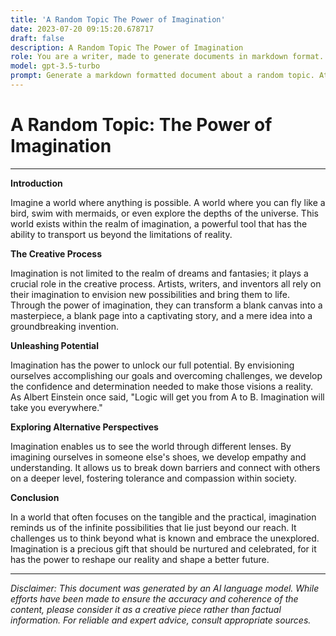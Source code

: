 ```yaml
---
title: 'A Random Topic The Power of Imagination'
date: 2023-07-20 09:15:20.678717
draft: false
description: A Random Topic The Power of Imagination
role: You are a writer, made to generate documents in markdown format. It is very important that all of the documents you generate are in valid markdown format.
model: gpt-3.5-turbo
prompt: Generate a markdown formatted document about a random topic. At the bottom, include a disclaimer explaining that the document was generated by you. The first line of the document should be the title. Make sure that the entire document is in proper markdown format, using a mix of various tags to make the document visually appealing.
---
```


# A Random Topic: The Power of Imagination

---

**Introduction**

Imagine a world where anything is possible. A world where you can fly like a bird, swim with mermaids, or even explore the depths of the universe. This world exists within the realm of imagination, a powerful tool that has the ability to transport us beyond the limitations of reality.

**The Creative Process**

Imagination is not limited to the realm of dreams and fantasies; it plays a crucial role in the creative process. Artists, writers, and inventors all rely on their imagination to envision new possibilities and bring them to life. Through the power of imagination, they can transform a blank canvas into a masterpiece, a blank page into a captivating story, and a mere idea into a groundbreaking invention.

**Unleashing Potential**

Imagination has the power to unlock our full potential. By envisioning ourselves accomplishing our goals and overcoming challenges, we develop the confidence and determination needed to make those visions a reality. As Albert Einstein once said, "Logic will get you from A to B. Imagination will take you everywhere."

**Exploring Alternative Perspectives**

Imagination enables us to see the world through different lenses. By imagining ourselves in someone else's shoes, we develop empathy and understanding. It allows us to break down barriers and connect with others on a deeper level, fostering tolerance and compassion within society.

**Conclusion**

In a world that often focuses on the tangible and the practical, imagination reminds us of the infinite possibilities that lie just beyond our reach. It challenges us to think beyond what is known and embrace the unexplored. Imagination is a precious gift that should be nurtured and celebrated, for it has the power to reshape our reality and shape a better future.

---

*Disclaimer: This document was generated by an AI language model. While efforts have been made to ensure the accuracy and coherence of the content, please consider it as a creative piece rather than factual information. For reliable and expert advice, consult appropriate sources.*